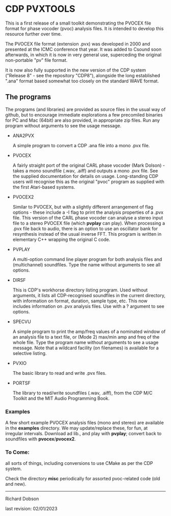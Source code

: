 # 				CDP PVXTOOLS

This is a first release of a small toolkit demonstrating the PVOCEX file format for phase vocoder (pvoc) analysis files. It is intended to develop this resource further over time.

The PVOCEX file format (extension .pvx) was developed in 2000 and presented at the ICMC conference that year. It was added to Csound soon afterwards, in which it is now in very general use, superceding the original non-portable "pv" file format.

It is now also fully supported in the new version of the CDP system ("Release 8" - see the repository "CDP8"), alongside the long established ".ana" format based somewhat too closely on the standard WAVE format.

## The programs

The programs (and libraries) are provided as source files in the usual way of github, but to encourage immediate explorations a few precomiled binaries for PC and Mac (64bit) are also provided, in appropriate zip files. Run any program without arguments to see the usage message.


*  ANA2PVX

	A simple program to convert a CDP .ana file into a mono .pvx file.

* PVOCEX

	A fairly straight port of the original CARL phase vocoder (Mark Dolson) - takes a mono soundfile (.wav, .aiff) and outputs a mono .pvx file. See the supplied documentation for details on usage. Long-standing CDP users will recognise this as the original "pvoc" program as supplied with the first Atari-based systems.
	
* PVOCEX2

	Similar to PVOCEX, but with a slightly different arrangement of flag options - these include a -I flag to print the analysis properties of a .pvx file. This version of the CARL phase vocoder can analyse a stereo input file to a stereo PVOCEX file (which **pvplay** can play). When processing a .pvx file back to audio, there is an option to use an oscillator bank for resynthesis instead of the usual inverse FFT. This program is written in elementary C++ wrapping the original C code.

* PVPLAY

	A multi-option command line player program for both analysis files and (multichannel) soundfiles.  Type the name without arguments to see all options.	
* DIRSF

	This is CDP's workhorse directory listing program. Used without arguments, it lists all CDP-recognised soundfiles in the current directory, with information on format, duration, sample type, etc. This now includes information on .pvx analysis files. Use with a ? argument to see options.

* SPECVU

	A simple program to print the amp/freq values of a nominated window of an analysis file to a text file, or (Mode 2)  max/min amp and freq of the whole file. Type the program name without arguments to see a usage message. Note that a wildcard facility (on filenames) is available for a selective listing.
	
* PVXIO

	The basic library to read and write .pvx files.
	
* PORTSF

	The library to read/write soundfiles (.wav, .aiff), from the CDP M/C Toolkit and the MIT Audio Programming Book.
	

### Examples

A few short example PVOCEX analysis files (mono and stereo) are available in the **examples** directory. We may update/replace these, for fun, at irregular intervals. Download ad lib., and play with **pvplay**; convert back to soundfiles with **pvocex**/**pvocex2**.

### To Come:

all sorts of things, including conversions to use CMake as per the CDP system.

Check the directory **misc** periodically for assorted pvoc-related code (old and new).

-------------------------------------------------------------------------------------
Richard Dobson 

last revision: 02/01/2023